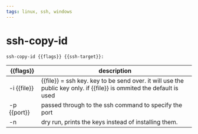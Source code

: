```yaml
---
tags: linux, ssh, windows
---
```


# ssh-copy-id

```bash
ssh-copy-id {{flags}} {{ssh-target}}:
```

| {{flags}}   | description                                                                         |
| ----------- | ----------------------------------------------------------------------------------- |
| -i {{file}} | {{file}} = ssh key. key to be send over. it will use the public key only. if {{file}} is ommited the default is used |
| -p {{port}} | passed through to the ssh command to specify the port                               |
| -n          | dry run, prints the keys instead of installing them.                                |
